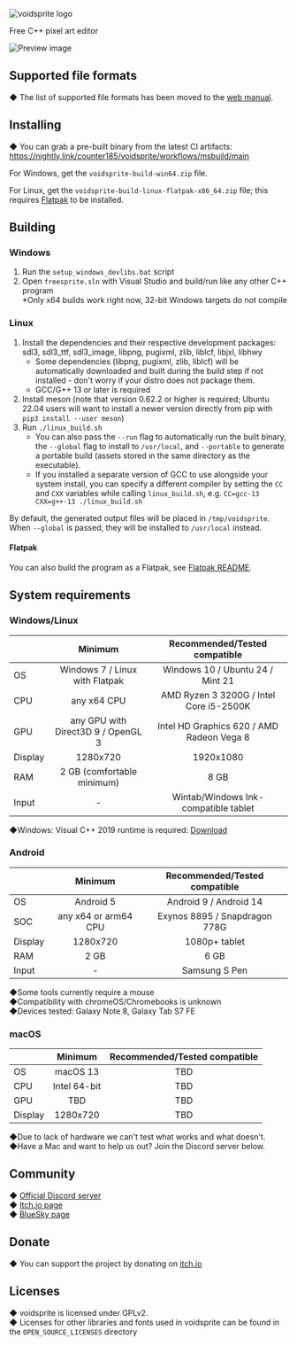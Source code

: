![voidsprite logo](README_ASSETS/mainlogo.png)

Free C++ pixel art editor

![Preview image](README_ASSETS/img_preview_1.png)

## Supported file formats

◆ The list of supported file formats has been moved to the [web manual](https://counter185.github.io/voidsprite-web-manual/index.html?page=compatibility).

## Installing

◆ You can grab a pre-built binary from the latest CI artifacts: https://nightly.link/counter185/voidsprite/workflows/msbuild/main

For Windows, get the `voidsprite-build-win64.zip` file.

For Linux, get the `voidsprite-build-linux-flatpak-x86_64.zip` file; this requires [Flatpak](https://flatpak.org) to be installed.

## Building

### Windows

1. Run the `setup_windows_devlibs.bat` script
2. Open `freesprite.sln` with Visual Studio and build/run like any other C++ program  
*Only x64 builds work right now, 32-bit Windows targets do not compile

### Linux

1. Install the dependencies and their respective development packages: sdl3, sdl3_ttf, sdl3_image, libpng, pugixml, zlib, liblcf, libjxl, libhwy
   * Some dependencies (libpng, pugixml, zlib, liblcf) will be automatically downloaded and built during the build step if not installed - don't worry if your distro does not package them.
   * GCC/G++ 13 or later is required
2. Install meson (note that version 0.62.2 or higher is required; Ubuntu 22.04 users will want to install a newer version directly from pip with `pip3 install --user meson`)
3. Run `./linux_build.sh`
   * You can also pass the `--run` flag to automatically run the built binary, the `--global` flag to install to `/usr/local`, and `--portable` to generate a portable build (assets stored in the same directory as the executable).
   * If you installed a separate version of GCC to use alongside your system install, you can specify a different compiler by setting the `CC` and `CXX` variables while calling `linux_build.sh`, e.g. `CC=gcc-13 CXX=g++-13 ./linux_build.sh`

By default, the generated output files will be placed in `/tmp/voidsprite`. When `--global` is passed, they will be installed to `/usr/local` instead.

#### Flatpak

You can also build the program as a Flatpak, see [Flatpak README](https://github.com/counter185/voidsprite/blob/main/freesprite/linux/flatpak/README.md).

## System requirements

### Windows/Linux

|  | Minimum | Recommended/Tested compatible |  
|---|:-:|:-:|  
| OS | Windows 7 / Linux with Flatpak | Windows 10 / Ubuntu 24 / Mint 21 |  
| CPU | any x64 CPU | AMD Ryzen 3 3200G / Intel Core i5-2500K |  
| GPU | any GPU with Direct3D 9 / OpenGL 3 | Intel HD Graphics 620 / AMD Radeon Vega 8 |  
| Display | 1280x720 | 1920x1080 |  
| RAM | 2 GB (comfortable minimum) | 8 GB |  
| Input | - | Wintab/Windows Ink-compatible tablet |  

◆Windows: Visual C++ 2019 runtime is required: [Download](https://aka.ms/vs/17/release/vc_redist.x64.exe)

### Android

|  | Minimum | Recommended/Tested compatible |  
|---|:-:|:-:|  
| OS | Android 5 | Android 9 / Android 14 |  
| SOC | any x64 or arm64 CPU | Exynos 8895 / Snapdragon 778G |  
| Display | 1280x720 | 1080p+ tablet |  
| RAM | 2 GB | 6 GB |  
| Input | - | Samsung S Pen |  

◆Some tools currently require a mouse  
◆Compatibility with chromeOS/Chromebooks is unknown  
◆Devices tested: Galaxy Note 8, Galaxy Tab S7 FE  

### macOS
|  | Minimum | Recommended/Tested compatible |  
|---|:-:|:-:|  
| OS | macOS 13 | TBD |  
| CPU | Intel 64-bit | TBD |
| GPU | TBD | TBD |
| Display | 1280x720 | TBD |  

◆Due to lack of hardware we can't test what works and what doesn't.  
◆Have a Mac and want to help us out? Join the Discord server below.

## Community

◆ [Official Discord server](https://discord.gg/c5SndMJKj2)  
◆ [Itch.io page](https://cntrpl.itch.io/voidsprite)  
◆ [BlueSky page](https://voidsprite.bsky.social/)

## Donate

◆ You can support the project by donating on [itch.io](https://cntrpl.itch.io/voidsprite/purchase)

## Licenses

◆ voidsprite is licensed under GPLv2.  
◆ Licenses for other libraries and fonts used in voidsprite can be found in the `OPEN_SOURCE_LICENSES` directory
